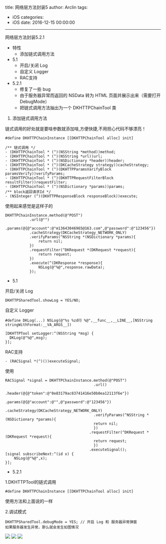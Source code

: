 title: 网络层方法封装5
author: Arclin
tags:
  - iOS
categories:
  - iOS
date: 2016-12-15 00:00:00
---
网络层方法封装5.2.1

- 特性
	- 添加链式调用方法
- 5.1
	- 开启/关闭 Log
	- 自定义 Logger
	- RAC支持
- 5.2.1
	- 修复了一些 bug
	- 由于服务器异常而返回的 NSData 转为 HTML 页面并展示出来（需要打开 DebugMode）
	- 把链式调用方法抽出为一个 DKHTTPChainTool 类
    
<!-- more -->
    
1. 添加链式调用方法

链式调用的好处就是要啥参数就添加啥,方便快捷,不用担心代码不够漂亮！

```
#define DKHTTPChainInstance [[DKHTTPChainTool alloc] init]

/** 链式调用 */
- (DKHTTPChainTool * (^)(NSString *method))method;
- (DKHTTPChainTool * (^)(NSString *url))url;
- (DKHTTPChainTool * (^)(NSDictionary *header))header;
- (DKHTTPChainTool * (^)(DKCacheStrategy strategy))cacheStrategy;
- (DKHTTPChainTool * (^)(DKHTTPParamsVarifyBlock paramsVerify))verifyParams;
- (DKHTTPChainTool * (^)(DKHTTPRequestFilterBlock resultFilter))requestFilter;
- (DKHTTPChainTool * (^)(NSDictionary *params))params;
/** block返回请求Id */
- (NSInteger (^)(DKHTTPResponseBlock responseBlock))execute;
```

使用起来感觉是这样子的

```
DKHTTPChainInstance.method(@"POST")
           .url(@"")
           .params(@{@"account":@"m13643046965@163.com",@"password":@"123456"})
           .cacheStrategy(DKCacheStrategy_NETWORK_ONLY)
           .verifyParams(^NSString *(NSDictionary *params){
               return nil;
           })
           .requestFilter(^DKRequest *(DKRequest *request){
               return request;
           })
           .execute(^(DKResponse *response){
               NSLog(@"%@",response.rawData);
           });
```

- 5.1

开启/关闭 Log

```
DKHTTPSharedTool.showLog = YES/NO;
```

自定义 Logger

```
#define DKLog(...) NSLog(@"%s %zd行 %@",__func__,__LINE__,[NSString stringWithFormat:__VA_ARGS__])

[DKHTTPTool setLogger:^(NSString *msg) {
  DKLog(@"%@",msg);
}];
```

RAC支持

```
- (RACSignal *(^)())executeSignal;
```

使用
```
RACSignal *signal = DKHTTPChainInstance.method(@"POST")
                                        .url()
                                        .header(@{@"token":@"0e83179ac83741416e50b0ea12113f6e"})
                                        .params(@{@"account":@"",@"password":@"123456"})
                                        .cacheStrategy(DKCacheStrategy_NETWORK_ONLY)
                                        .verifyParams(^NSString *(NSDictionary *params){
                                        return nil;
                                        })
                                      .requestFilter(^DKRequest *(DKRequest *request){
                                        return request;
                                        })
                                      .executeSignal();
[signal subscribeNext:^(id x) {
    NSLog(@"%@",x);
}];
```

- 5.2.1

1.DKHTTPTool的链式调用

```
#define DKHTTPChainInstance [[DKHTTPChainTool alloc] init]
```

使用方法和上面说的一样

2.调试模式

```
DKHTTPSharedTool.debugMode = YES; // 开启 Log 和 服务器异常弹窗
如果服务器发生异常，那么就会发生如图情况
```

![](https://github.com/Arc-lin/BlogImage/blob/master/555.png?raw=true)
![](https://github.com/Arc-lin/BlogImage/blob/master/666.png?raw=true)
![](https://github.com/Arc-lin/BlogImage/blob/master/777.png?raw=true)


